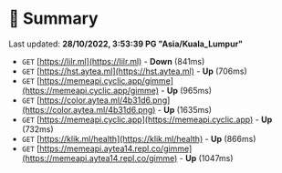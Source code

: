 # 📖 Summary
Last updated: **28/10/2022, 3:53:39 PG "Asia/Kuala_Lumpur"**

- `GET` [https://lilr.ml](https://lilr.ml) - **Down** (841ms)
- `GET` [https://hst.aytea.ml](https://hst.aytea.ml) - **Up** (706ms)
- `GET` [https://memeapi.cyclic.app/gimme](https://memeapi.cyclic.app/gimme) - **Up** (965ms)
- `GET` [https://color.aytea.ml/4b31d6.png](https://color.aytea.ml/4b31d6.png) - **Up** (1635ms)
- `GET` [https://memeapi.cyclic.app](https://memeapi.cyclic.app) - **Up** (732ms)
- `GET` [https://klik.ml/health](https://klik.ml/health) - **Up** (866ms)
- `GET` [https://memeapi.aytea14.repl.co/gimme](https://memeapi.aytea14.repl.co/gimme) - **Up** (1047ms)
